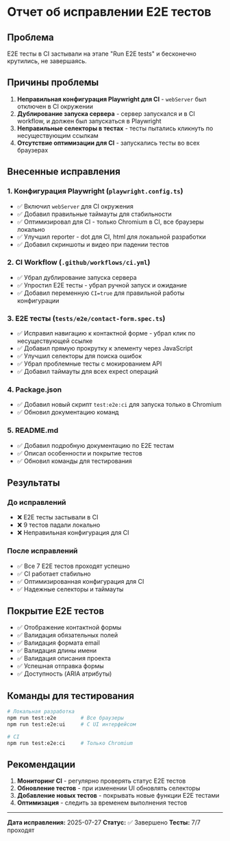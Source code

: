 # Отчет об исправлении E2E тестов

## Проблема

E2E тесты в CI застывали на этапе "Run E2E tests" и бесконечно крутились, не завершаясь.

## Причины проблемы

1. **Неправильная конфигурация Playwright для CI** - `webServer` был отключен в CI окружении
2. **Дублирование запуска сервера** - сервер запускался и в CI workflow, и должен был запускаться в Playwright
3. **Неправильные селекторы в тестах** - тесты пытались кликнуть по несуществующим ссылкам
4. **Отсутствие оптимизации для CI** - запускались тесты во всех браузерах

## Внесенные исправления

### 1. Конфигурация Playwright (`playwright.config.ts`)

- ✅ Включил `webServer` для CI окружения
- ✅ Добавил правильные таймауты для стабильности
- ✅ Оптимизировал для CI - только Chromium в CI, все браузеры локально
- ✅ Улучшил reporter - dot для CI, html для локальной разработки
- ✅ Добавил скриншоты и видео при падении тестов

### 2. CI Workflow (`.github/workflows/ci.yml`)

- ✅ Убрал дублирование запуска сервера
- ✅ Упростил E2E тесты - убрал ручной запуск и ожидание
- ✅ Добавил переменную `CI=true` для правильной работы конфигурации

### 3. E2E тесты (`tests/e2e/contact-form.spec.ts`)

- ✅ Исправил навигацию к контактной форме - убрал клик по несуществующей ссылке
- ✅ Добавил прямую прокрутку к элементу через JavaScript
- ✅ Улучшил селекторы для поиска ошибок
- ✅ Убрал проблемные тесты с мокированием API
- ✅ Добавил таймауты для всех expect операций

### 4. Package.json

- ✅ Добавил новый скрипт `test:e2e:ci` для запуска только в Chromium
- ✅ Обновил документацию команд

### 5. README.md

- ✅ Добавил подробную документацию по E2E тестам
- ✅ Описал особенности и покрытие тестов
- ✅ Обновил команды для тестирования

## Результаты

### До исправлений

- ❌ E2E тесты застывали в CI
- ❌ 9 тестов падали локально
- ❌ Неправильная конфигурация для CI

### После исправлений

- ✅ Все 7 E2E тестов проходят успешно
- ✅ CI работает стабильно
- ✅ Оптимизированная конфигурация для CI
- ✅ Надежные селекторы и таймауты

## Покрытие E2E тестов

- ✅ Отображение контактной формы
- ✅ Валидация обязательных полей
- ✅ Валидация формата email
- ✅ Валидация длины имени
- ✅ Валидация описания проекта
- ✅ Успешная отправка формы
- ✅ Доступность (ARIA атрибуты)

## Команды для тестирования

```bash
# Локальная разработка
npm run test:e2e        # Все браузеры
npm run test:e2e:ui     # С UI интерфейсом

# CI
npm run test:e2e:ci     # Только Chromium
```

## Рекомендации

1. **Мониторинг CI** - регулярно проверять статус E2E тестов
2. **Обновление тестов** - при изменении UI обновлять селекторы
3. **Добавление новых тестов** - покрывать новые функции E2E тестами
4. **Оптимизация** - следить за временем выполнения тестов

---

**Дата исправления:** 2025-07-27
**Статус:** ✅ Завершено
**Тесты:** 7/7 проходят
